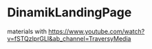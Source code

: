 # DinamikLandingPage
materials with https://www.youtube.com/watch?v=fSTQzlprGLI&ab_channel=TraversyMedia
